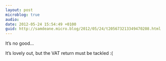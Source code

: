 ```yaml
---
layout: post
microblog: true
audio: 
date: 2012-05-24 15:54:49 +0100
guid: http://samdeane.micro.blog/2012/05/24/t205673213349470208.html
---
```

It’s no good… 

It’s lovely out, but the VAT return must be tackled :(
